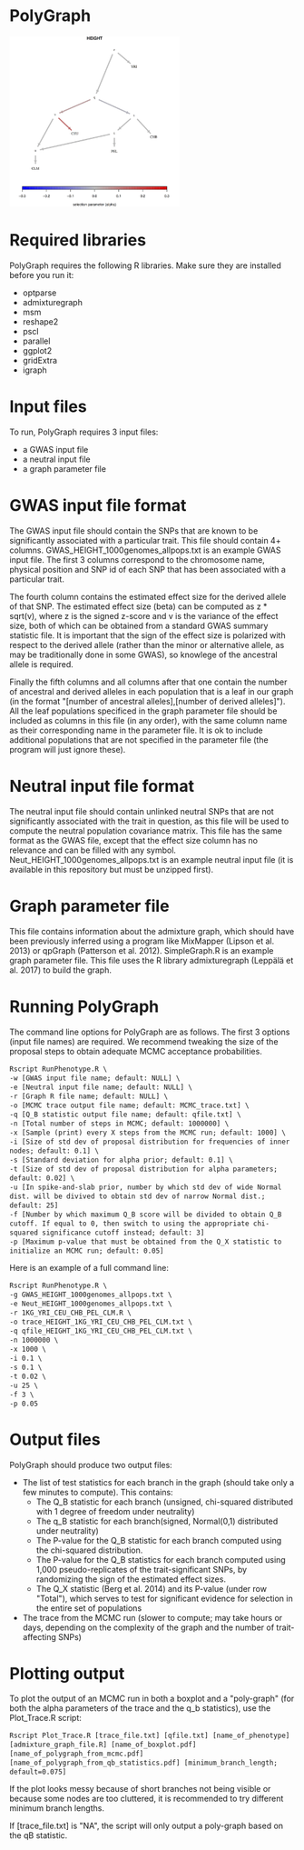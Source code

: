 # PolyGraph

<img src="https://github.com/FerRacimo/PolyGraph/blob/master/HEIGHT_1KG_YRI_CEU_CHB_PEL_CLM.png" height="300">

# Required libraries

PolyGraph requires the following R libraries. Make sure they are installed before you run it:
- optparse
- admixturegraph
- msm
- reshape2
- pscl
- parallel
- ggplot2
- gridExtra
- igraph

# Input files

To run, PolyGraph requires 3 input files:
- a GWAS input file
- a neutral input file
- a graph parameter file

# GWAS input file format

The GWAS input file should contain the SNPs that are known to be significantly associated with a particular trait. This file should contain 4+ columns. GWAS_HEIGHT_1000genomes_allpops.txt is an example GWAS input file. The first 3 columns correspond to the chromosome name, physical position and SNP id of each SNP that has been associated with a particular trait.

The fourth column contains the estimated effect size for the derived allele of that SNP. The estimated effect size (beta) can be computed as z * sqrt(v), where z is the signed z-score and v is the variance of the effect size, both of which can be obtained from a standard GWAS summary statistic file. It is important that the sign of the effect size is polarized with respect to the derived allele (rather than the minor or alternative allele, as may be traditionally done in some GWAS), so knowlege of the ancestral allele is required.

Finally the fifth columns and all columns after that one contain the number of ancestral and derived alleles in each population that is a leaf in our graph (in the format "[number of ancestral alleles],[number of derived alleles]"). All the leaf populations specificed in the graph parameter file should be included as columns in this file (in any order), with the same column name as their corresponding name in the parameter file. It is ok to include additional populations that are not specified in the parameter file (the program will just ignore these).

# Neutral input file format

The neutral input file should contain unlinked neutral SNPs that are not significantly associated with the trait in question, as this file will be used to compute the neutral population covariance matrix. This file has the same format as the GWAS file, except that the effect size column has no relevance and can be filled with any symbol. Neut_HEIGHT_1000genomes_allpops.txt is an example neutral input file (it is available in this repository but must be unzipped first).

# Graph parameter file

This file contains information about the admixture graph, which should have been previously inferred using a program like MixMapper (Lipson et al. 2013) or qpGraph (Patterson et al. 2012). SimpleGraph.R is an example graph parameter file. This file uses the R library admixturegraph (Leppälä et al. 2017) to build the graph.

# Running PolyGraph

The command line options for PolyGraph are as follows. The first 3 options (input file names) are required. We recommend tweaking the size of the proposal steps to obtain adequate MCMC acceptance probabilities.

    Rscript RunPhenotype.R \
    -w [GWAS input file name; default: NULL] \
    -e [Neutral input file name; default: NULL] \
    -r [Graph R file name; default: NULL] \
    -o [MCMC trace output file name; default: MCMC_trace.txt] \
    -q [Q_B statistic output file name; default: qfile.txt] \
    -n [Total number of steps in MCMC; default: 1000000] \
    -x [Sample (print) every X steps from the MCMC run; default: 1000] \
    -i [Size of std dev of proposal distribution for frequencies of inner nodes; default: 0.1] \
    -s [Standard deviation for alpha prior; default: 0.1] \
    -t [Size of std dev of proposal distribution for alpha parameters; default: 0.02] \
    -u [In spike-and-slab prior, number by which std dev of wide Normal dist. will be divived to obtain std dev of narrow Normal dist.; default: 25]
    -f [Number by which maximum Q_B score will be divided to obtain Q_B cutoff. If equal to 0, then switch to using the appropriate chi-squared significance cutoff instead; default: 3]
    -p [Maximum p-value that must be obtained from the Q_X statistic to initialize an MCMC run; default: 0.05]



Here is an example of a full command line:

    Rscript RunPhenotype.R \
    -g GWAS_HEIGHT_1000genomes_allpops.txt \
    -e Neut_HEIGHT_1000genomes_allpops.txt \
    -r 1KG_YRI_CEU_CHB_PEL_CLM.R \
    -o trace_HEIGHT_1KG_YRI_CEU_CHB_PEL_CLM.txt \
    -q qfile_HEIGHT_1KG_YRI_CEU_CHB_PEL_CLM.txt \
    -n 1000000 \
    -x 1000 \
    -i 0.1 \
    -s 0.1 \
    -t 0.02 \
    -u 25 \
    -f 3 \
    -p 0.05


# Output files

PolyGraph should produce two output files:
- The list of test statistics for each branch in the graph (should take only a few minutes to compute). This contains:
    - The Q_B statistic for each branch (unsigned, chi-squared distributed with 1 degree of freedom under neutrality)
    - The q_B statistic for each branch(signed, Normal(0,1) distributed under neutrality)
    - The P-value for the Q_B statistic for each branch computed using the chi-squared distribution.
    - The P-value for the Q_B statistics for each branch computed using 1,000 pseudo-replicates of the trait-significant SNPs, by randomizing the sign of the estimated effect sizes.
    - The Q_X statistic (Berg et al. 2014) and its P-value (under row "Total"), which serves to test for significant evidence for selection in the entire set of populations
- The trace from the MCMC run (slower to compute; may take hours or days, depending on the complexity of the graph and the number of trait-affecting SNPs)

# Plotting output

To plot the output of an MCMC run in both a boxplot and a "poly-graph" (for both the alpha parameters of the trace and the q_b statistics), use the Plot_Trace.R script:

    Rscript Plot_Trace.R [trace_file.txt] [qfile.txt] [name_of_phenotype] [admixture_graph_file.R] [name_of_boxplot.pdf] [name_of_polygraph_from_mcmc.pdf] [name_of_polygraph_from_qb_statistics.pdf] [minimum_branch_length; default=0.075]
    
If the plot looks messy because of short branches not being visible or because some nodes are too cluttered, it is recommended to try different minimum branch lengths.

If [trace_file.txt] is "NA", the script will only output a poly-graph based on the qB statistic.
